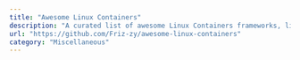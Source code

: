 ```yaml
---
title: "Awesome Linux Containers"
description: "A curated list of awesome Linux Containers frameworks, libraries and software."
url: "https://github.com/Friz-zy/awesome-linux-containers"
category: "Miscellaneous"
---
```

